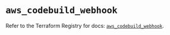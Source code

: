 # `aws_codebuild_webhook`

Refer to the Terraform Registry for docs: [`aws_codebuild_webhook`](https://registry.terraform.io/providers/hashicorp/aws/5.86.0/docs/resources/codebuild_webhook).
